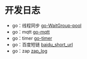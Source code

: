 # 开发日志

- go：线程同步 [go-WaitGroup-pool](./pool/pool.go)
- go：mqtt [go-mqtt](./message/mqtt.go)
- go：timer [go-timer](./timer/main.go)
- go：百度短链 [baidu_short_url](./baidu_short_url/main.go)
- go：zap [zap_log](./logger)
